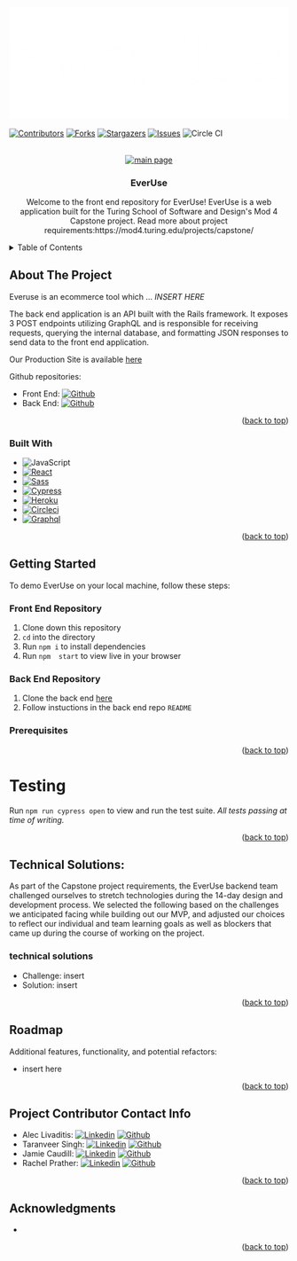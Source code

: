 <a name="readme-top"></a>

<!-- PROJECT SHIELDS -->
<img src="./src/images/logo-white.png" alt="Logo" width="600" margin="0">

[![Contributors][contributors-shield]][contributors-url]
[![Forks][forks-shield]][forks-url]
[![Stargazers][stars-shield]][stars-url]
[![Issues][issues-shield]][issues-url]
![Circle CI][circleci-badge]

<!-- PROJECT LOGO -->
<br />
<div align="center">
  <a href="https://everuse-fe-c2ebec288f10.herokuapp.com/">
    <img src="https://user-images.githubusercontent.com/118572701/265548814-8cc28897-0066-40a7-9f92-bb25de9c3247.png" alt="main page">
  </a>

<h3 align="center">EverUse</h3>

  <p align="center">
    Welcome to the front end repository for EverUse!
    EverUse is a web application built for the Turing School of Software and Design's Mod 4 Capstone project. Read more about project requirements:https://mod4.turing.edu/projects/capstone/
</div>



<!-- TABLE OF CONTENTS -->
<details>
  <summary>Table of Contents</summary>
  <ol>
    <li>
      <a href="#about-the-project">About The Project</a>
      <ul>
        <li><a href="#built-with">Built With</a></li>
      </ul>
    </li>
    <li>
      <a href="#getting-started">Getting Started</a>
      <ul>
        <li><a href="#Front End Repository">Front End Repository</a></li>
        <li><a href="#Back End Repository">Back End Repository</a></li>
      </ul>
    </li>
    <li><a href="#testing">Testing</a></li>
    <li><a href="#Technical Solutions">Technical Solutions</a></li>
    <li><a href="#Roadmap">Roadmap</a></li
    <li><a href="#Project Contributor Contact Info">Project Contributor Contact Info</a></li>
    <li><a href="#acknowledgments">Acknowledgments</a></li>
  </ol>
</details>



<!-- ABOUT THE PROJECT -->
## About The Project

Everuse is an ecommerce tool which ... *INSERT HERE*

The back end application is an API built with the Rails framework. It exposes 3 POST endpoints utilizing GraphQL and is responsible for receiving requests, querying the internal database, and formatting JSON responses to send data to the front end application.

Our Production Site is available [here](https://everuse-fe-c2ebec288f10.herokuapp.com/)

Github repositories:
* Front End: [![Github][Github]][project-fe-gh-url]
* Back End:  [![Github][Github]][project-be-gh-url]

<p align="right">(<a href="#readme-top">back to top</a>)</p>



### Built With

* ![JavaScript][JavaScript]
* [![React][React]][React-url]
* [![Sass][Sass]][Sass-url]
* [![Cypress][Cypress]][Cypress-url]
* [![Heroku][Heroku]][Heroku-url]
* [![Circleci][Circleci]][CircleCI-url]
* [![Graphql][GraphQL]][GraphQL-url]

<p align="right">(<a href="#readme-top">back to top</a>)</p>

<!-- GETTING STARTED -->
## Getting Started

To demo EverUse on your local machine, follow these steps:

### Front End Repository
1. Clone down this repository
1. `cd` into the directory
1. Run `npm i` to install dependencies
1. Run `npm  start` to view live in your browser

### Back End Repository
1. Clone the back end [here](https://github.com/EverUse/EverUse-BE)
1. Follow instuctions in the back end repo `README`


### Prerequisites

<!-- * ruby 3.2.2 -->
<!-- * Rails Version 7.0.6 -->

<p align="right">(<a href="#readme-top">back to top</a>)</p>

<!-- Testing -->
# Testing

Run `npm run cypress open` to view and run the test suite. *All tests passing at time of writing.*

<p align="right">(<a href="#readme-top">back to top</a>)</p>


<!-- Technical Solutions -->
## Technical Solutions:
As part of the Capstone project requirements, the EverUse backend team challenged ourselves to stretch technologies during the 14-day design and development process. We selected the following based on the challenges we anticipated facing while building out our MVP, and adjusted our choices to reflect our individual and team learning goals as well as blockers that came up during the course of working on the project.

### technical solutions
* Challenge: insert
* Solution: insert

<p align="right">(<a href="#readme-top">back to top</a>)</p>

<!-- Roadmap -->
## Roadmap
Additional features, functionality, and potential refactors:
  * insert here

<p align="right">(<a href="#readme-top">back to top</a>)</p>

<!-- CONTACT -->
## Project Contributor Contact Info
* Alec Livaditis: [![Linkedin][Linkedin-shield]][alec-li-url] [![Github][Github]][alec-gh-url]
* Taranveer Singh: [![Linkedin][Linkedin-shield]][taranveer-li-url] [![Github][Github]][taranveer-gh-url]
* Jamie Caudill: [![Linkedin][Linkedin-shield]][jamie-li-url] [![Github][Github]][jamie-gh-url]
* Rachel Prather: [![Linkedin][Linkedin-shield]][rachel-li-url] [![Github][Github]][rachel-gh-url]

<p align="right">(<a href="#readme-top">back to top</a>)</p>


<!-- ACKNOWLEDGMENTS -->
## Acknowledgments

* []()

<p align="right">(<a href="#readme-top">back to top</a>)</p>


<!-- MARKDOWN LINKS & IMAGES -->
<!-- https://www.markdownguide.org/basic-syntax/#reference-style-links -->
[contributors-shield]: https://img.shields.io/github/contributors/EverUse/EverUse-FE.svg?style=flat
[contributors-url]: https://github.com/EverUse/EverUse-FE/graphs/contributors
[forks-shield]: https://img.shields.io/github/forks/EverUse/EverUse-FE.svg?style=flat
[forks-url]: https://github.com/EverUse/EverUse-FE/forks
[stars-shield]: https://img.shields.io/github/stars/EverUse/EverUse-FE.svg?style=flat
[stars-url]: https://github.com/jcjurado3/civic_voice_plus_be/stargazers
[issues-shield]: https://img.shields.io/github/issues/EverUse/EverUse-FE.svg?style=flat
[issues-url]: https://github.com/EverUse/EverUse-FE/issues
[linkedin-shield]: https://img.shields.io/badge/LinkedIn-0077B5?style=for-the-badge&logo=linkedin&logoColor=white
[circleci-badge]: https://circleci.com/gh/EverUse/EverUse-FE.svg?style=shield&circle-token=77487a9c4e7a05ab874ab41c0bb4690220dc2d3c
[alec-li-url]: https://www.linkedin.com/in/alec-livaditis/
[taranveer-li-url]: https://www.linkedin.com/in/taranveersingh93/
[jamie-li-url]: https://www.linkedin.com/in/jamie-caudill/
[rachel-li-url]: https://www.linkedin.com/in/rachel-soae-prather/
[Github]: https://img.shields.io/badge/GitHub-100000?style=for-the-badge&logo=github&logoColor=white
[project-fe-gh-url]: https://github.com/EverUse/EverUse-FE
[project-be-gh-url]: https://github.com/EverUse/EverUse-BE
[alec-gh-url]: https://github.com/alivaditis
[taranveer-gh-url]: https://github.com/taranveersingh93
[jamie-gh-url]: https://github.com/JamieCaudill
[rachel-gh-url]: https://github.com/rachelsoae
[JavaScript]: https://img.shields.io/badge/JavaScript-%23F7DF1E?style=for-the-badge&logo=javascript&logoColor=black
[React]: https://img.shields.io/badge/React-%2361DAFB?style=for-the-badge&logo=react&logoColor=black
[React-url]: https://react.dev/
[Sass]: https://img.shields.io/badge/Sass-%23CC6699?style=for-the-badge&logo=sass&logoColor=white
[Sass-url]: https://sass-lang.com/
[Cypress]: https://img.shields.io/badge/Cypress-%2317202C?style=for-the-badge&logo=cypress&logoColor=white
[Cypress-url]: https://docs.cypress.io/guides/overview/why-cypress
[Heroku]: https://img.shields.io/badge/Heroku-430098?style=for-the-badge&logo=heroku&logoColor=white
[Heroku-url]: https://devcenter.heroku.com/articles/getting-started-with-rails7
[CircleCI]: https://img.shields.io/badge/circleci-343434?style=for-the-badge&logo=circleci&logoColor=white
[CircleCI-url]: https://circleci.com/
[GraphQL]: https://img.shields.io/badge/Graphql-E10098?style=for-the-badge&logo=graphql&logoColor=white
[GraphQL-url]: https://graphql.org/